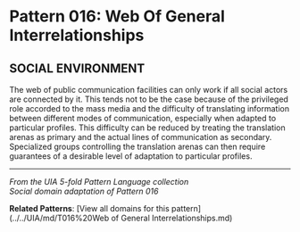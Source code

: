 # Pattern 016: Web Of General Interrelationships

## SOCIAL ENVIRONMENT

The web of public communication facilities can only work if all social actors are connected by it. This tends not to be the case because of the privileged role accorded to the mass media and the difficulty of translating information between different modes of communication, especially when adapted to particular profiles. This difficulty can be reduced by treating the translation arenas as primary and the actual lines of communication as secondary. Specialized groups controlling the translation arenas can then require guarantees of a desirable level of adaptation to particular profiles.

---

*From the UIA 5-fold Pattern Language collection*  
*Social domain adaptation of Pattern 016*

**Related Patterns**: [View all domains for this pattern](../../UIA/md/T016%20Web of General Interrelationships.md)
